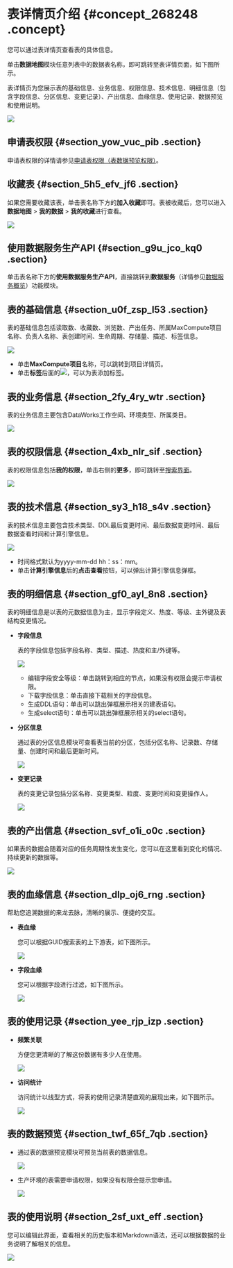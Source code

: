 # 表详情页介绍 {#concept_268248 .concept}

您可以通过表详情页查看表的具体信息。

单击**数据地图**模块任意列表中的数据表名称，即可跳转至表详情页面，如下图所示。

表详情页为您展示表的基础信息、业务信息、权限信息、技术信息、明细信息（包含字段信息、分区信息、变更记录）、产出信息、血缘信息、使用记录、数据预览和使用说明。

![](http://static-aliyun-doc.oss-cn-hangzhou.aliyuncs.com/assets/img/16350/155840546647414_zh-CN.png)

## 申请表权限 {#section_yow_vuc_pib .section}

申请表权限的详情请参见[申请表权限（表数据预览权限）](cn.zh-CN/使用指南/数据地图/申请数据权限.md#section_tmw_ukz_juq)。

## 收藏表 {#section_5h5_efv_jf6 .section}

如果您需要收藏该表，单击表名称下方的**加入收藏**即可。表被收藏后，您可以进入**数据地图** \> **我的数据** \> **我的收藏**进行查看。

![](http://static-aliyun-doc.oss-cn-hangzhou.aliyuncs.com/assets/img/16350/15584054668458_zh-CN.png)

## 使用数据服务生产API {#section_g9u_jco_kq0 .section}

单击表名称下方的**使用数据服务生产API**，直接跳转到**数据服务**（详情参见[数据服务概览](cn.zh-CN/使用指南/数据服务/数据服务概览.md#)）功能模块。

## 表的基础信息 {#section_u0f_zsp_l53 .section}

表的基础信息包括读取数、收藏数、浏览数、产出任务、所属MaxCompute项目名称、负责人名称、表创建时间、生命周期、存储量、描述、标签信息。

![](http://static-aliyun-doc.oss-cn-hangzhou.aliyuncs.com/assets/img/16350/15584054668460_zh-CN.png)

-   单击**MaxCompute项目**名称，可以跳转到项目详情页。
-   单击**标签**后面的![](http://static-aliyun-doc.oss-cn-hangzhou.aliyuncs.com/assets/img/16350/155840546647422_zh-CN.png)，可以为表添加标签。

## 表的业务信息 {#section_2fy_4ry_wtr .section}

表的业务信息主要包含DataWorks工作空间、环境类型、所属类目。

![](http://static-aliyun-doc.oss-cn-hangzhou.aliyuncs.com/assets/img/16350/15584054668461_zh-CN.png)

## 表的权限信息 {#section_4xb_nlr_sif .section}

表的权限信息包括**我的权限**，单击右侧的**更多**，即可跳转至[搜索界面](cn.zh-CN/使用指南/数据地图/搜索界面.md#)。

![](http://static-aliyun-doc.oss-cn-hangzhou.aliyuncs.com/assets/img/16350/155840546647426_zh-CN.png)

## 表的技术信息 {#section_sy3_h18_s4v .section}

表的技术信息主要包含技术类型、DDL最后变更时间、最后数据变更时间、最后数据查看时间和计算引擎信息。

![](http://static-aliyun-doc.oss-cn-hangzhou.aliyuncs.com/assets/img/16350/155840546647427_zh-CN.png)

-   时间格式默认为yyyy-mm-dd hh：ss：mm。
-   单击**计算引擎信息**后的**点击查看**按钮，可以弹出计算引擎信息弹框。

## 表的明细信息 {#section_gf0_ayl_8n8 .section}

表的明细信息是以表的元数据信息为主，显示字段定义、热度、等级、主外键及表结构变更情况。

-   **字段信息** 

    表的字段信息包括字段名称、类型、描述、热度和主/外键等。

    ![](http://static-aliyun-doc.oss-cn-hangzhou.aliyuncs.com/assets/img/16350/15584054668462_zh-CN.png)

    -   编辑字段安全等级：单击跳转到相应的节点，如果没有权限会提示申请权限。
    -   下载字段信息：单击直接下载相关的字段信息。
    -   生成DDL语句：单击可以跳出弹框展示相关的建表语句。
    -   生成select语句：单击可以跳出弹框展示相关的select语句。
-   **分区信息** 

    通过表的分区信息模块可查看表当前的分区，包括分区名称、记录数、存储量、创建时间和最后更新时间。

    ![](http://static-aliyun-doc.oss-cn-hangzhou.aliyuncs.com/assets/img/16350/15584054668463_zh-CN.png)

-   **变更记录** 

    表的变更记录包括分区名称、变更类型、粒度、变更时间和变更操作人。

    ![](http://static-aliyun-doc.oss-cn-hangzhou.aliyuncs.com/assets/img/16350/155840546647457_zh-CN.png)


## 表的产出信息 {#section_svf_o1i_o0c .section}

如果表的数据会随着对应的任务周期性发生变化，您可以在这里看到变化的情况、持续更新的数据等。

![](http://static-aliyun-doc.oss-cn-hangzhou.aliyuncs.com/assets/img/16350/15584054668465_zh-CN.png)

## 表的血缘信息 {#section_dlp_oj6_rng .section}

帮助您追溯数据的来龙去脉，清晰的展示、便捷的交互。

-   **表血缘** 

    您可以根据GUID搜索表的上下游表，如下图所示。

    ![](http://static-aliyun-doc.oss-cn-hangzhou.aliyuncs.com/assets/img/16350/15584054678548_zh-CN.png)

-   **字段血缘** 

    您可以根据字段进行过滤，如下图所示。

    ![](http://static-aliyun-doc.oss-cn-hangzhou.aliyuncs.com/assets/img/16350/15584054678549_zh-CN.png)


## 表的使用记录 {#section_yee_rjp_izp .section}

-   **频繁关联** 

    方便您更清晰的了解这份数据有多少人在使用。

    ![](http://static-aliyun-doc.oss-cn-hangzhou.aliyuncs.com/assets/img/16350/155840546747473_zh-CN.png)

-   **访问统计** 

    访问统计以线型方式，将表的使用记录清楚直观的展现出来，如下图所示。

    ![](http://static-aliyun-doc.oss-cn-hangzhou.aliyuncs.com/assets/img/16350/155840546747481_zh-CN.png)


## 表的数据预览 {#section_twf_65f_7qb .section}

-   通过表的数据预览模块可预览当前表的数据信息。

    ![](http://static-aliyun-doc.oss-cn-hangzhou.aliyuncs.com/assets/img/16350/15584054678550_zh-CN.png)

-   生产环境的表需要申请权限，如果没有权限会提示您申请。

    ![](http://static-aliyun-doc.oss-cn-hangzhou.aliyuncs.com/assets/img/16350/155840546747484_zh-CN.png)


## 表的使用说明 {#section_2sf_uxt_eff .section}

您可以编辑此界面，查看相关的历史版本和Markdown语法，还可以根据数据的业务说明了解相关的信息。

![](http://static-aliyun-doc.oss-cn-hangzhou.aliyuncs.com/assets/img/16350/155840546747492_zh-CN.png)


